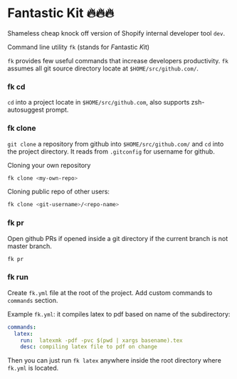# Fantastic Kit 🔥🔥🔥

Shameless cheap knock off version of Shopify internal developer tool `dev`.

Command line utility `fk` (stands for *F*antastic *K*it)

`fk` provides few useful commands that increase developers productivity. `fk` assumes all git source directory locate at `$HOME/src/github.com/`.


### fk cd

`cd` into a project locate in `$HOME/src/github.com`, also supports zsh-autosuggest prompt. 

### fk clone

`git clone` a repository from github into `$HOME/src/github.com/` and `cd` into the project directory. It reads from `.gitconfig` for username for github. 

Cloning your own repository

``` bash
fk clone <my-own-repo>
```

Cloning public repo of other users:

``` bash
fk clone <git-username>/<repo-name>
```

### fk pr

Open github PRs if opened inside a git directory if the current branch is not master branch.

``` bash
fk pr
```

### fk run

Create `fk.yml` file at the root of the project. Add custom commands to `commands` section.

Example `fk.yml`: it compiles latex to pdf based on name of the subdirectory: 

``` yaml
commands:
  latex:
    run:  latexmk -pdf -pvc $(pwd | xargs basename).tex
    desc: compiling latex file to pdf on change
```

Then you can just run `fk latex` anywhere inside the root directory where `fk.yml` is located.



